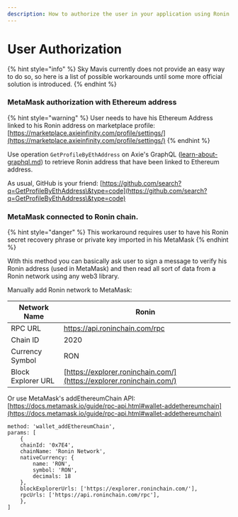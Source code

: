 ```yaml
---
description: How to authorize the user in your application using Ronin address
---
```


# User Authorization

{% hint style="info" %}
Sky Mavis currently does not provide an easy way to do so, so here is a list of possible workarounds until some more official solution is introduced.
{% endhint %}

### MetaMask authorization with Ethereum address

{% hint style="warning" %}
User needs to have his Ethereum Address linked to his Ronin address on marketplace profile: [https://marketplace.axieinfinity.com/profile/settings/](https://marketplace.axieinfinity.com/profile/settings/)
{% endhint %}

Use operation `GetProfileByEthAddress` on Axie's GraphQL ([learn-about-graphql.md](learn-about-graphql.md "mention")) to retrieve Ronin address that have been linked to Ethereum address.

As usual, GitHub is your friend: [https://github.com/search?q=GetProfileByEthAddress\&type=code](https://github.com/search?q=GetProfileByEthAddress\&type=code)

####

### MetaMask connected to Ronin chain.

{% hint style="danger" %}
This workaround requires user to have his Ronin secret recovery phrase or private key imported in his MetaMask
{% endhint %}

With this method you can basically ask user to sign a message to verify his Ronin address (used in MetaMask) and then read all sort of data from a Ronin network using any web3 library.

Manually add Ronin network to MetaMask:

| Network Name       | Ronin                                                                |
| ------------------ | -------------------------------------------------------------------- |
| RPC URL            | https://api.roninchain.com/rpc                                       |
| Chain ID           | 2020                                                                 |
| Currency Symbol    | RON                                                                  |
| Block Explorer URL | [https://explorer.roninchain.com/](https://explorer.roninchain.com/) |

Or use MetaMask's addEthereumChain API: [https://docs.metamask.io/guide/rpc-api.html#wallet-addethereumchain](https://docs.metamask.io/guide/rpc-api.html#wallet-addethereumchain)

```
method: 'wallet_addEthereumChain',
params: [
    {
    chainId: '0x7E4',
    chainName: 'Ronin Network',
    nativeCurrency: {
        name: 'RON',
        symbol: 'RON',
        decimals: 18
    },
    blockExplorerUrls: ['https://explorer.roninchain.com/'],
    rpcUrls: ['https://api.roninchain.com/rpc'],
    },
]
```

